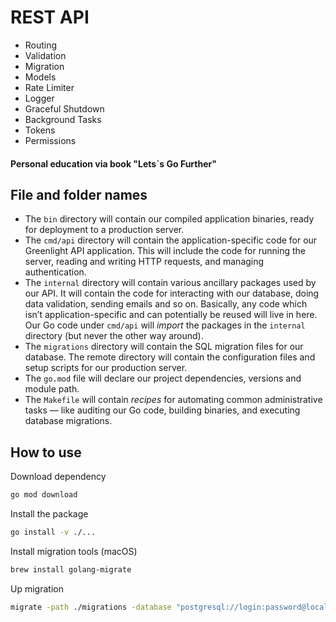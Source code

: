 # REST API
- Routing
- Validation
- Migration
- Models
- Rate Limiter
- Logger
- Graceful Shutdown
- Background Tasks
- Tokens
- Permissions

#### Personal education via book "Lets`s Go Further"

## File and folder names

- The `bin` directory will contain our compiled application binaries, ready for deployment to a production server.
- The `cmd/api` directory will contain the application-specific code for our Greenlight API application. This will include the code for running the server, reading and writing HTTP requests, and managing authentication.
- The `internal` directory will contain various ancillary packages used by our API. It will contain the code for interacting with our database, doing data validation, sending emails and so on. Basically, any code which isn’t application-specific and can potentially be reused will live in here. Our Go code under `cmd/api` will <em>import</em> the packages in the `internal` directory (but never the other way around).
- The `migrations` directory will contain the SQL migration files for our database. The remote directory will contain the configuration files and setup scripts for our
production server.
- The `go.mod` file will declare our project dependencies, versions and module path.
- The `Makefile` will contain <em>recipes</em> for automating common administrative tasks — like auditing our Go code, building binaries, and executing database migrations.

## How to use 

Download dependency

```bash
go mod download
```

Install the package
```bash
go install -v ./...
```

Install migration tools (macOS)
```bash
brew install golang-migrate
```

Up migration
```bash
migrate -path ./migrations -database "postgresql://login:password@localhost:9912/greenlight?sslmode=disable" up
```